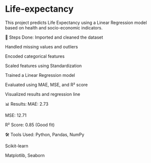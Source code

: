 # Life-expectancy
This project predicts Life Expectancy using a Linear Regression model based on health and socio-economic indicators.

🔧 Steps Done:
Imported and cleaned the dataset

Handled missing values and outliers

Encoded categorical features

Scaled features using Standardization

Trained a Linear Regression model

Evaluated using MAE, MSE, and R² score

Visualized results and regression line

📊 Results:
MAE: 2.73

MSE: 12.71

R² Score: 0.85 (Good fit)

🛠️ Tools Used:
Python, Pandas, NumPy

Scikit-learn

Matplotlib, Seaborn
